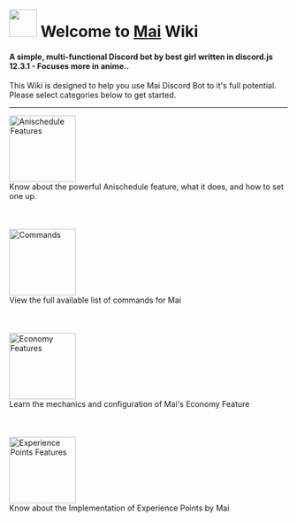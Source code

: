 <h1><img src="https://files.catbox.moe/lha6ok.png" height="50">
 Welcome to <a href = 'https://discordapp.com/oauth2/authorize?client_id=702074452317307061&scope=bot&permissions=1043721303'>Mai</a> Wiki </h1>

#### A simple, multi-functional Discord bot by best girl written in discord.js 12.3.1 - Focuses more in anime..
This Wiki is designed to help you use Mai Discord Bot to it's full potential. Please select categories below to get started.
***
<a href = 'https://github.com/maisans-maid/Mai/wiki/Anischedule'> <img src = "https://i.imgur.com/4u4nt4g.png" height="120" alt="Anischedule Features"> </a><br>
Know about the powerful Anischedule feature, what it does, and how to set one up.
<br><br><br><br>
<a href = 'https://github.com/maisans-maid/Mai/wiki/Command'> <img src = "https://i.imgur.com/VhCt3A1.png" height="120" alt="Commands"> </a><br>
View the full available list of commands for Mai
<br><br><br><br>
<a href = 'https://github.com/maisans-maid/Mai/wiki/Economy'> <img src = "https://i.imgur.com/YmbfJ36.png" height="120" alt="Economy Features"> </a><br>
Learn the mechanics and configuration of Mai's Economy Feature
<br><br><br><br>
<a href = 'https://github.com/maisans-maid/Mai/wiki/XP'> <img src = "https://i.imgur.com/vTXWIAj.png" height="120" alt="Experience Points Features"> </a><br>
Know about the Implementation of Experience Points by Mai
<br><br><br><br>